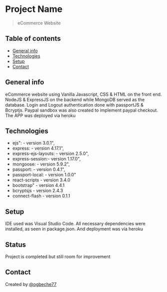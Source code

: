# Project Name
>eCommerce Website

## Table of contents
* [General info](#general-info)
* [Technologies](#technologies)
* [Setup](#setup)
* [Contact](#contact)

## General info
eCommerce website using Vanilla Javascript, CSS & HTML on the front end. NodeJS & ExpressJS on the backend while MongoDB served
as the database. Login and Logout authentication done with passportJS & Bcryptjs. Paypal sandbox was also created to implement paypal checkout.
The APP was deployed via heroku


## Technologies
* ejs": - version 3.0.1",
* express: - version 4.17.1",
* express-ejs-layouts: - version 2.5.0",
* express-session:- version 1.17.0",
* mongoose: - version 5.9.2",
* passport: - version 0.4.1",
* passport-local: - version 1.0.0"
* react-scripts - version 3.4.0 
* bootstrap" - version 4.4.1
* bcryptsjs - version 2.4.3
* connect-flash - version 0.1.1


## Setup
IDE used was Visual Studio Code. All necessary dependencies were installed, as seen in package.json. And deployment was via heroku

## Status
Project is completed but still room for improvement 


## Contact
Created by [@ogbeche77](ogbeche77@yahoo.com)
